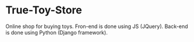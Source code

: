 # True-Toy-Store

Online shop for buying toys.
Fron-end is done using JS (JQuery).
Back-end is done using Python (Django framework).
